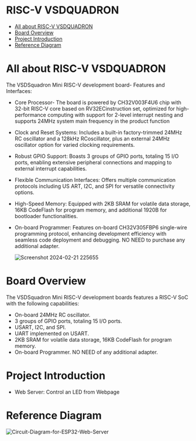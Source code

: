 # RISC-V VSDQUADRON


- [All about RISC-V VSDQUADRON](#all-about-risc-v-vsdquadron)
- [Board Overview](#board-overview)
- [Project Introduction](#project-introduction)
- [Reference Diagram](#reference-diagram)

# All about RISC-V VSDQUADRON

The VSDSquadron Mini RISC-V development board- Features and Interfaces:
 
 
 - Core Processor- The board is powered by CH32V003F4U6 chip with 32-bit RISC-V core based
 on RV32ECinstruction set, optimized for high-performance computing with support for 2-level
 interrupt nesting and supports 24MHz system main frequency in the product function
 
 - Clock and Reset Systems: Includes a built-in factory-trimmed 24MHz RC oscillator and a
 128kHz RCoscillator, plus an external 24MHz oscillator option for varied clocking requirements.
 
 - Robust GPIO Support: Boasts 3 groups of GPIO ports, totaling 15 I/O ports, enabling
 extensive peripheral connections and mapping to external interrupt capabilities.
 
 - Flexible Communication Interfaces: Offers multiple communication protocols including US
ART, I2C, and SPI for versatile connectivity options.

 - High-Speed Memory: Equipped with 2KB SRAM for volatile data storage, 16KB CodeFlash
 for program memory, and additional 1920B for bootloader functionalities.
 
 - On-board Programmer: Features on-board CH32V305FBP6 single-wire programming protocol, enhancing development efficiency with seamless code deployment and debugging. NO NEED to purchase any additional adapter.

   ![Screenshot 2024-02-21 225655](https://github.com/mzmdirfan/RSIC-V-vsdsquadron/assets/100523407/a634c0dc-9602-4b24-a75f-78ba2490cbde)

 # Board Overview
 The VSDSquadron Mini RISC-V development boards features a RISC-V SoC with the following
 capabilities:
 
 - On-board 24MHz RC oscillator.
 - 3 groups of GPIO ports, totaling 15 I/O ports.
 - USART, I2C, and SPI.
 - UART implemented on USART.
 - 2KB SRAM for volatile data storage, 16KB CodeFlash for program memory.
 - On-board Programmer. NO NEED of any additional adapter.

 # Project Introduction

  - Web Server:  Control an LED from Webpage

 # Reference Diagram

   ![Circuit-Diagram-for-ESP32-Web-Server](https://github.com/mzmdirfan/RSIC-V-vsdsquadron/assets/100523407/ec941fa4-d937-431c-8e03-f7ccc9054f55)

